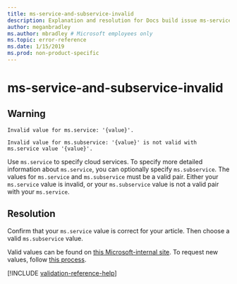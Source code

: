 ```yaml
---
title: ms-service-and-subservice-invalid
description: Explanation and resolution for Docs build issue ms-service-and-subservice-invalid
author: meganbradley
ms.author: mbradley # Microsoft employees only
ms.topic: error-reference
ms.date: 1/15/2019
ms.prod: non-product-specific
---
```

# ms-service-and-subservice-invalid

## Warning

`Invalid value for ms.service: '{value}'.`

`Invalid value for ms.subservice: '{value}' is not valid with ms.service value '{value}'.`

Use `ms.service` to specify cloud services. To specify more detailed information about `ms.service`, you can optionally specify `ms.subservice`. The values for `ms.service` and `ms.subservice` must be a valid pair. Either your `ms.service` value is invalid, or your `ms.subservice` value is not a valid pair with your `ms.service`.

## Resolution

Confirm that your `ms.service` value is correct for your article. Then choose a valid `ms.subservice` value.

Valid values can be found on [this Microsoft-internal site](https://docsmetadatatool.azurewebsites.net/allowlists). To request new values, follow [this process](https://review.learn.microsoft.com/help/contribute/metadata-changes?branch=main).

<!--make sure to add this file to your includes folder and verify the path-->
[!INCLUDE [validation-reference-help](includes/validation-reference-help.md)]
